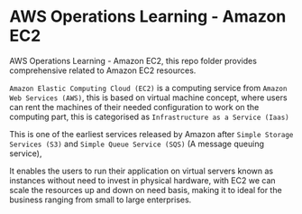 # AWS Operations Learning - Amazon EC2

AWS Operations Learning - Amazon EC2, this repo folder provides comprehensive related to Amazon EC2 resources.

`Amazon Elastic Computing Cloud (EC2)` is a computing service from `Amazon Web Services (AWS)`, this is based on virtual machine concept, where users can rent the machines of their needed configuration to work on the computing part, this is categorised as `Infrastructure as a Service (Iaas)`

This is one of the earliest services released by Amazon after `Simple Storage Services (S3)` and `Simple Queue Service (SQS)` (A message queuing service),

It enables the users to run their application on virtual servers known as instances without need to invest in physical hardware, with EC2 we can scale the resources up and down on need basis, making it to ideal for the business ranging from small to large enterprises.




